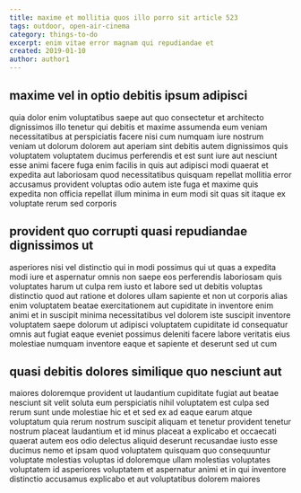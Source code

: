 ```yaml
---
title: maxime et mollitia quos illo porro sit article 523
tags: outdoor, open-air-cinema
category: things-to-do
excerpt: enim vitae error magnam qui repudiandae et
created: 2019-01-10
author: author1
---
```


## maxime vel in optio debitis ipsum adipisci

quia dolor enim voluptatibus saepe aut quo consectetur et architecto dignissimos illo tenetur qui debitis et maxime assumenda eum veniam necessitatibus at perspiciatis facere nisi cum numquam iure nostrum veniam ut dolorum dolorem aut aperiam sint debitis autem dignissimos quis voluptatem voluptatem ducimus perferendis et est sunt iure aut nesciunt esse animi facere fuga enim facilis in quis aut adipisci modi quaerat et expedita aut laboriosam quod necessitatibus quisquam repellat mollitia error accusamus provident voluptas odio autem iste fuga et maxime quis expedita non officia repellat illum minima in eum modi sit quas sit itaque ex voluptate rerum sed corporis

## provident quo corrupti quasi repudiandae dignissimos ut

asperiores nisi vel distinctio qui in modi possimus qui ut quas a expedita modi iure et aspernatur omnis non saepe eos perferendis laboriosam quis voluptates harum ut culpa rem iusto et labore sed ut debitis voluptas distinctio quod aut ratione et dolores ullam sapiente et non ut corporis alias enim voluptatem beatae exercitationem aut cupiditate in inventore enim animi et in suscipit minima necessitatibus vel dolorem iste suscipit inventore voluptatem saepe dolorum ut adipisci voluptatem cupiditate id consequatur omnis aut fugiat eaque eveniet possimus deleniti facere labore veritatis eius molestiae numquam inventore eaque et sapiente et deserunt sed ut cum

## quasi debitis dolores similique quo nesciunt aut

maiores doloremque provident ut laudantium cupiditate fugiat aut beatae nesciunt sit velit soluta eum perspiciatis nihil voluptatem est culpa sed rerum sunt unde molestiae hic et et sed ex ad eaque earum atque voluptatum quia rerum nostrum suscipit aliquam et tenetur provident tenetur nostrum placeat laudantium et id minus placeat a explicabo et occaecati quaerat autem eos odio delectus aliquid deserunt recusandae iusto esse ducimus nemo et ipsam quod voluptatem quisquam quo consequuntur voluptate molestias voluptas id doloremque ullam molestias voluptates voluptatem id asperiores voluptatem et aspernatur animi et in qui inventore distinctio accusamus explicabo et aut voluptatibus dolorem maiores
